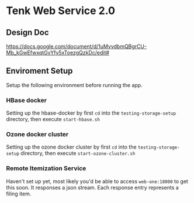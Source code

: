 # Tenk Web Service 2.0

## Design Doc
https://docs.google.com/document/d/1uMvvdbmQBgrCU-Mb_kGwEfwxqtGvYfy5xToezgQzkDc/edit#

## Enviroment Setup
Setup the following environment before running the app.

### HBase docker
Setting up the hbase-docker by first `cd` into the `testing-storage-setup` directory, then execute `start-hbase.sh`

### Ozone docker cluster
Setting up the ozone docker cluster by first `cd` into the `testing-storage-setup` directory, then execute `start-ozone-cluster.sh`

### Remote Itemization Service
Haven't set up yet, most likely you'd be able to access `web-one:18000` to get this soon. 
It responses a json stream. Each response entry represents a filing item.